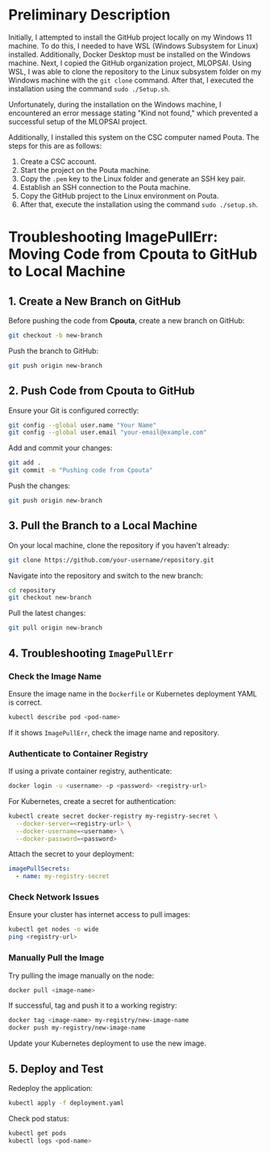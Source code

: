 # Preliminary Description

Initially, I attempted to install the GitHub project locally on my Windows 11 machine. To do this, I needed to have WSL (Windows Subsystem for Linux) installed. Additionally, Docker Desktop must be installed on the Windows machine. Next, I copied the GitHub organization project, MLOPSAI. Using WSL, I was able to clone the repository to the Linux subsystem folder on my Windows machine with the `git clone` command. After that, I executed the installation using the command `sudo ./Setup.sh`.

Unfortunately, during the installation on the Windows machine, I encountered an error message stating "Kind not found," which prevented a successful setup of the MLOPSAI project.

Additionally, I installed this system on the CSC computer named Pouta. The steps for this are as follows:

1. Create a CSC account.
2. Start the project on the Pouta machine.
3. Copy the `.pem` key to the Linux folder and generate an SSH key pair.
4. Establish an SSH connection to the Pouta machine.
5. Copy the GitHub project to the Linux environment on Pouta.
6. After that, execute the installation using the command `sudo ./setup.sh`.



# Troubleshooting ImagePullErr: Moving Code from Cpouta to GitHub to Local Machine

## 1. Create a New Branch on GitHub

Before pushing the code from **Cpouta**, create a new branch on GitHub:

```sh
git checkout -b new-branch
```

Push the branch to GitHub:

```sh
git push origin new-branch
```

## 2. Push Code from Cpouta to GitHub

Ensure your Git is configured correctly:

```sh
git config --global user.name "Your Name"
git config --global user.email "your-email@example.com"
```

Add and commit your changes:

```sh
git add .
git commit -m "Pushing code from Cpouta"
```

Push the changes:

```sh
git push origin new-branch
```

## 3. Pull the Branch to a Local Machine

On your local machine, clone the repository if you haven't already:

```sh
git clone https://github.com/your-username/repository.git
```

Navigate into the repository and switch to the new branch:

```sh
cd repository
git checkout new-branch
```

Pull the latest changes:

```sh
git pull origin new-branch
```

## 4. Troubleshooting `ImagePullErr`

### Check the Image Name

Ensure the image name in the `Dockerfile` or Kubernetes deployment YAML is correct.

```sh
kubectl describe pod <pod-name>
```

If it shows `ImagePullErr`, check the image name and repository.

### Authenticate to Container Registry

If using a private container registry, authenticate:

```sh
docker login -u <username> -p <password> <registry-url>
```

For Kubernetes, create a secret for authentication:

```sh
kubectl create secret docker-registry my-registry-secret \
  --docker-server=<registry-url> \
  --docker-username=<username> \
  --docker-password=<password>
```

Attach the secret to your deployment:

```yaml
imagePullSecrets:
  - name: my-registry-secret
```

### Check Network Issues

Ensure your cluster has internet access to pull images:

```sh
kubectl get nodes -o wide
ping <registry-url>
```

### Manually Pull the Image

Try pulling the image manually on the node:

```sh
docker pull <image-name>
```

If successful, tag and push it to a working registry:

```sh
docker tag <image-name> my-registry/new-image-name
docker push my-registry/new-image-name
```

Update your Kubernetes deployment to use the new image.

## 5. Deploy and Test

Redeploy the application:

```sh
kubectl apply -f deployment.yaml
```

Check pod status:

```sh
kubectl get pods
kubectl logs <pod-name>
